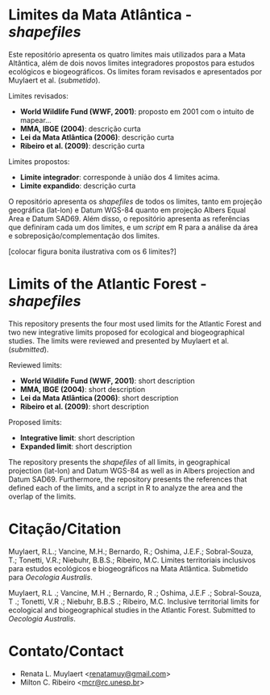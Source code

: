 # Limites da Mata Atlântica - _shapefiles_

Este repositório apresenta os quatro limites mais utilizados para a Mata Altântica, além de dois novos limites integradores propostos para estudos ecológicos e biogeográficos. Os limites foram revisados e apresentados por Muylaert et al. (_submetido_).

Limites revisados:  
+ __World Wildlife Fund (WWF, 2001)__: proposto em 2001 com o intuito de mapear...
+ __MMA, IBGE (2004)__: descrição curta
+ __Lei da Mata Atlântica (2006)__: descrição curta
+ __Ribeiro et al. (2009)__: descrição curta

Limites propostos:  
+ __Limite integrador__: corresponde à união dos 4 limites acima.
+ __Limite expandido__: descrição curta

O repositório apresenta os _shapefiles_ de todos os limites, tanto em projeção geográfica (lat-lon) e Datum WGS-84 quanto em projeção Albers Equal Area e Datum SAD69. Além disso, o repositório apresenta as referências que definiram cada um dos limites, e um _script_ em R para a análise da área e sobreposição/complementação dos limites.

[colocar figura bonita ilustrativa com os 6 limites?]

# Limits of the Atlantic Forest - _shapefiles_

This repository presents the four most used limits for the Atlantic Forest and two new integrative limits proposed for ecological and biogeographical studies. The limits were reviewed and presented by Muylaert et al. (_submitted_).

Reviewed limits:  
+ __World Wildlife Fund (WWF, 2001)__: short description
+ __MMA, IBGE (2004)__: short description
+ __Lei da Mata Atlântica (2006)__: short description
+ __Ribeiro et al. (2009)__: short description

Proposed limits:  
+ __Integrative limit__: short description
+ __Expanded limit__: short description

The repository presents the _shapefiles_ of all limits, in geographical projection (lat-lon) and Datum WGS-84 as well as in Albers projection and Datum SAD69. Furthermore, the repository presents the references that defined each of the limits, and a script in R to analyze the area and the overlap of the limits.

# Citação/Citation

Muylaert, R.L.; Vancine, M.H.; Bernardo, R.; Oshima, J.E.F.; Sobral-Souza, T.; Tonetti, V.R.; Niebuhr, B.B.S.; Ribeiro, M.C. Limites territoriais inclusivos para estudos ecológicos e biogeográficos na Mata Atlântica. Submetido para _Oecologia Australis_.

Muylaert, R.L .; Vancine, M.H .; Bernardo, R .; Oshima, J.E.F .; Sobral-Souza, T .; Tonetti, V.R .; Niebuhr, B.B.S .; Ribeiro, M.C. Inclusive territorial limits for ecological and biogeographical studies in the Atlantic Forest. Submitted to _Oecologia Australis_.

# Contato/Contact

+ Renata L. Muylaert <<renatamuy@gmail.com>>  
+ Milton C. Ribeiro <<mcr@rc.unesp.br>>


